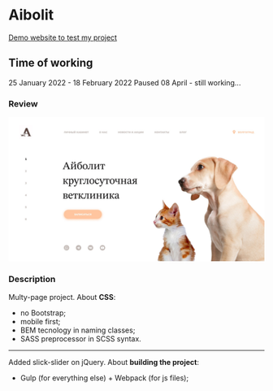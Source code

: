 # Aibolit 
[Demo website to test my project](https://ollaweb.github.io/portfolio-veterinary/)

## Time of working
25 January 2022 - 18 February 2022  Paused  08 April - still working...

### Review
![Look at this lovely design](https://github.com/ollaweb/portfolio-veterinary/blob/main/src/img/aibolit.jpg)

### Description
Multy-page project.
About **CSS**:
* no Bootstrap;
* mobile first;
* BEM tecnology in naming classes;
* SASS preprocessor in SCSS syntax.
---
Added slick-slider on jQuery. 
About **building the project**:
* Gulp (for everything else) + Webpack (for js files);